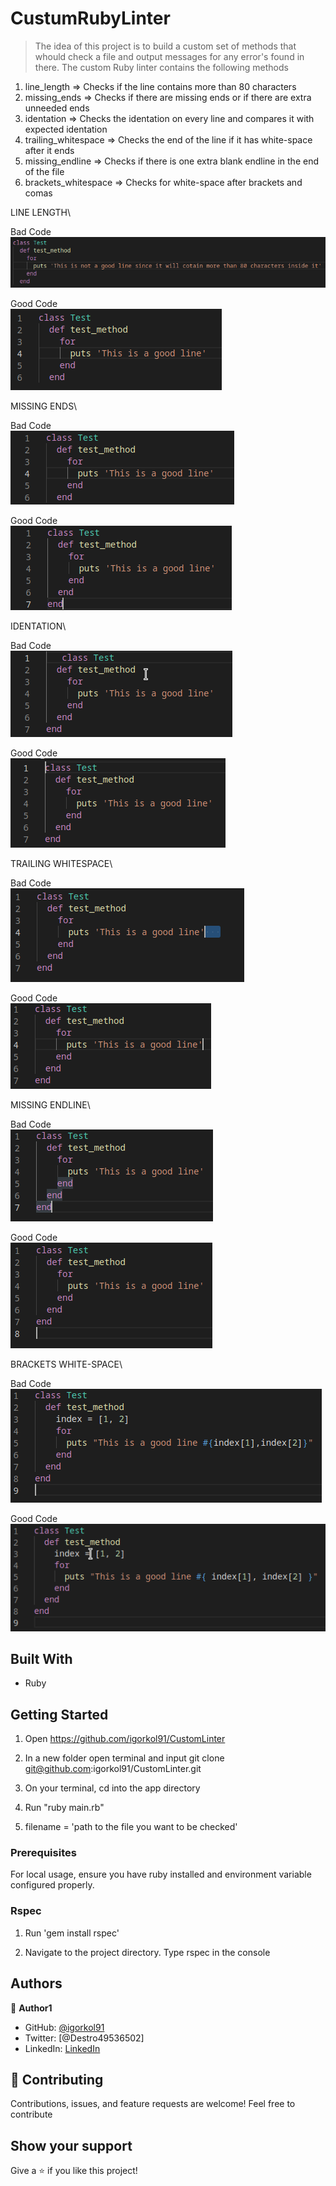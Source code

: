 # CustumRubyLinter

> The idea of this project is to build a custom set of methods that whould check a file and output messages
for any error's found in there.
The custom Ruby linter contains the following methods

1. line_length => Checks if the line contains more than 80 characters 
2. missing_ends => Checks if there are missing ends or if there are extra unneeded ends
3. identation => Checks the identation on every line and compares it with expected identation
4. trailing_whitespace => Checks the end of the line if it has white-space after it ends
5. missing_endline => Checks if there is one extra blank endline in the end of the file
6. brackets_whitespace => Checks for white-space after brackets and comas

LINE LENGTH\

Bad Code\
![Linters](./assets/line_length_badcode.png)

Good Code\
![Linters](./assets/line_length_goodcode.png)

MISSING ENDS\

Bad Code\
![Linters](./assets/missing_ends_badcode.png)

Good Code\
![Linters](./assets/missing_ends_goodcode.png)

IDENTATION\

Bad Code\
![Linters](./assets/identation_badcode.png)

Good Code\
![Linters](./assets/identation_goodcode.png)

TRAILING WHITESPACE\

Bad Code\
![Linters](./assets/trailing_whitespace_badcode.png)

Good Code\
![Linters](./assets/trailing_whitespace_goodcode.png)

MISSING ENDLINE\

Bad Code\
![Linters](./assets/missing_endline_badcode.png)

Good Code\
![Linters](./assets/missing_endline_goodcode.png)

BRACKETS WHITE-SPACE\

Bad Code\
![Linters](./assets/brackets_whitespace_badcode.png)

Good Code\
![Linters](./assets/brackets_whitespace_goodcode.png)



## Built With

- Ruby

## Getting Started

1. Open https://github.com/igorkol91/CustomLinter

1. In a new folder open terminal and input git clone git@github.com:igorkol91/CustomLinter.git
   
2. On your terminal, cd into the app directory

3. Run "ruby main.rb"

4. filename = 'path to the file you want to be checked'

### Prerequisites

For local usage, ensure you have ruby installed and environment variable configured properly.

### Rspec

1. Run 'gem install rspec'

2. Navigate to the project directory. Type rspec in the console

## Authors

:bust_in_silhouette: **Author1**

- GitHub: [@igorkol91](https://github.com/igorkol91)
- Twitter: [@Destro49536502]
- LinkedIn: [LinkedIn](https://linkedin.com/in/linkedinhandle)

## :handshake: Contributing

Contributions, issues, and feature requests are welcome!
Feel free to contribute

## Show your support

Give a ⭐️ if you like this project!
